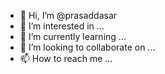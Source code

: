 - 👋 Hi, I’m @prasaddasar
- 👀 I’m interested in ...
- 🌱 I’m currently learning ...
- 💞️ I’m looking to collaborate on ...
- 📫 How to reach me ...

<!---
prasaddasar/prasaddasar is a ✨ special ✨ repository because its `README.md` (this file) appears on your GitHub profile.
You can click the Preview link to take a look at your changes.
--->
